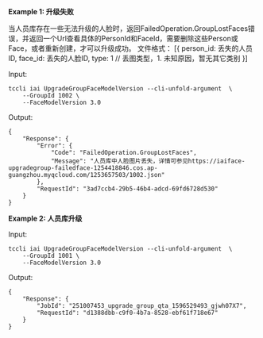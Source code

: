 **Example 1: 升级失败**

当人员库存在一些无法升级的人脸时，返回FailedOperation.GroupLostFaces错误，并返回一个Url查看具体的PersonId和FaceId，需要删除这些Person或Face，或者重新创建，才可以升级成功。
文件格式：
[{
            person_id: 丢失的人员ID,
            face_id: 丢失的人脸ID,
            type: 1    // 丢图类型，1. 未知原因，暂无其它类别
}]

Input: 

```
tccli iai UpgradeGroupFaceModelVersion --cli-unfold-argument  \
    --GroupId 1002 \
    --FaceModelVersion 3.0
```

Output: 
```
{
    "Response": {
        "Error": {
            "Code": "FailedOperation.GroupLostFaces",
            "Message": "人员库中人脸图片丢失，详情可参见https://iaiface-upgradegroup-failedface-1254418846.cos.ap-guangzhou.myqcloud.com/1253657503/1002.json"
        },
        "RequestId": "3ad7ccb4-29b5-46b4-adcd-69fd6728d530"
    }
}
```

**Example 2: 人员库升级**



Input: 

```
tccli iai UpgradeGroupFaceModelVersion --cli-unfold-argument  \
    --GroupId 1001 \
    --FaceModelVersion 3.0
```

Output: 
```
{
    "Response": {
        "JobId": "251007453_upgrade_group_qta_1596529493_gjwh07X7",
        "RequestId": "d1388dbb-c9f0-4b7a-8528-ebf61f718e67"
    }
}
```


